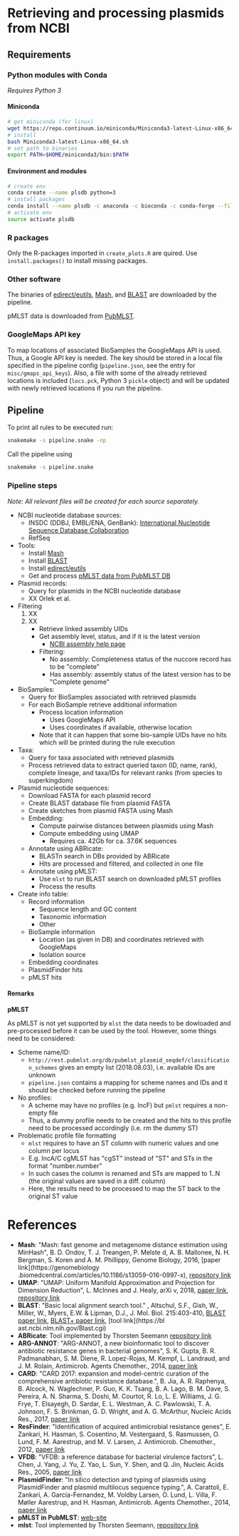 # Retrieving and processing plasmids from NCBI

## Requirements

### Python modules with Conda

*Requires Python 3*

#### Miniconda
```bash
# get miniconda (for linux)
wget https://repo.continuum.io/miniconda/Miniconda3-latest-Linux-x86_64.sh
# install
bash Miniconda3-latest-Linux-x86_64.sh
# set path to binaries
export PATH=$HOME/miniconda3/bin:$PATH
```

#### Environment and modules
```bash
# create env
conda create --name plsdb python=3
# install packages
conda install --name plsdb -c anaconda -c bioconda -c conda-forge --file requirements.txt
# activate env
source activate plsdb
```

### R packages

Only the R-packages imported in `create_plots.R` are quired. Use `install.packages()` to install missing packages.

### Other software

The binaries of [edirect/eutils](https://www.ncbi.nlm.nih.gov/books/NBK179288/), [Mash](https://github.com/marbl/Mash), and [BLAST](https://blast.ncbi.nlm.nih.gov/Blast.cgi) are downloaded by the pipeline.

pMLST data is downloaded from [PubMLST](https://pubmlst.org/plasmid/).

### GoogleMaps API key

To map locations of associated BioSamples the GoogleMaps API is used.
Thus, a Google API key is needed.
The key should be stored in a local file specified in the pipeline config (`pipeline.json`, see the entry for `misc/gmaps_api_keys`).
Also, a file with some of the already retrieved locations is included (`locs.pck`, Python 3 `pickle` object) and
will be updated with newly retrieved locations if you run the pipeline.

## Pipeline

To print all rules to be executed run:

```bash
snakemake -s pipeline.snake -np
```

Call the pipeline using
```bash
snakemake -s pipeline.snake
```

### Pipeline steps

*Note: All relevant files will be created for each source separately.*

- NCBI nucleotide database sources:
    - INSDC (DDBJ, EMBL/ENA, GenBank): [International Nucleotide Sequence Database Collaboration](https://www.ncbi.nlm.nih.gov/genbank/collab/)
    - RefSeq
- Tools:
    - Install [Mash](https://github.com/marbl/Mash)
    - Install [BLAST](https://blast.ncbi.nlm.nih.gov/Blast.cgi)
    - Install [edirect/eutils](https://www.ncbi.nlm.nih.gov/books/NBK179288/)
    - Get and process [pMLST data from PubMLST DB](https://pubmlst.org/plasmid/)
- Plasmid records:
    - Query for plasmids in the NCBI nucleotide database
    - XX Orlek et al.
- Filtering
    1. XX
    2. XX
        - Retrieve linked assembly UIDs
        - Get assembly level, status, and if it is the latest version
            - [NCBI assembly help page](https://www.ncbi.nlm.nih.gov/assembly/help/)
        - Filtering:
            - No assembly: Completeness status of the nuccore record has to be "complete"
            - Has assembly: assembly status of the latest version has to be "Complete genome"
- BioSamples:
    - Query for BioSamples associated with retrieved plasmids
    - For each BioSample retrieve additional information
        - Process location information
            - Uses GoogleMaps API
            - Uses coordinates if available, otherwise location
        - Note that it can happen that some bio-sample UIDs have no hits which will be printed during the rule execution
- Taxa:
    - Query for taxa associated with retrieved plasmids
    - Process retrieved data to extract queried taxon (ID, name, rank), complete lineage, and taxa/IDs for relevant ranks (from species to superkingdom)
- Plasmid nucleotide sequences:
    - Download FASTA for each plasmid record
    - Create BLAST database file from plasmid FASTA
    - Create sketches from plasmid FASTA using Mash
    - Embedding:
        - Compute pairwise distances between plasmids using Mash
        - Compute embedding using UMAP
            - Requires ca. 42Gb for ca. 37.6K sequences
    - Annotate using ABRicate:
        - BLASTn search in DBs provided by ABRicate
        - Hits are processed and filtered, and collected in one file
    - Annotate using pMLST:
        - Use `mlst` to run BLAST search on downloaded pMLST profiles
        - Process the results
- Create info table:
    - Record information
        - Sequence length and GC content
        - Taxonomic information
        - Other
    - BioSample information
        - Location (as given in DB) and coordinates retrieved with GoogleMaps
        - Isolation source
    - Embedding coordinates
    - PlasmidFinder hits
    - pMLST hits

#### Remarks

**pMLST**

As pMLST is not yet supported by `mlst` the data needs to be dowloaded and pre-processed before it can be used by the tool.
However, some things need to be considered:
- Scheme name/ID:
    - `http://rest.pubmlst.org/db/pubmlst_plasmid_seqdef/classification_schemes` gives an empty list (2018.08.03), i.e. available IDs are unknown
    - `pipeline.json` contains a mapping for scheme names and IDs and it should be checked before running the pipeline
- No profiles:
    - A scheme may have no profiles (e.g. IncF) but `pmlst` requires a non-empty file
    - Thus, a dummy profile needs to be created and the hits to this profile need to be processed accordingly (i.e. rm the dummy ST)
- Problematic profile file formatting
    - `mlst` requires to have an ST column with numeric values and one column per locus
    - E.g. IncA/C cgMLST has "cgST" instead of "ST" and STs in the format "number.number"
    - In such cases the column is renamed and STs are mapped to 1..N (the original values are saved in a diff. column)
    - Here, the results need to be processed to map the ST back to the original ST value

# References

- **Mash**: "Mash: fast genome and metagenome distance estimation using MinHash", B. D. Ondov, T. J. Treangen, P. Melste
d, A. B. Mallonee, N. H. Bergman, S. Koren and A. M. Phillippy, Genome Biology, 2016, [paper link](https://genomebiology
.biomedcentral.com/articles/10.1186/s13059-016-0997-x), [repository link](https://github.com/marbl/Mash)
- **UMAP**: "UMAP: Uniform Manifold Approximation and Projection for Dimension Reduction", L. McInnes and J. Healy, arXi
v, 2018,
[paper link](https://arxiv.org/abs/1802.03426), [repository link](https://github.com/lmcinnes/umap)
- **BLAST**: "Basic local alignment search tool." , Altschul, S.F., Gish, W., Miller, W., Myers, E.W. & Lipman, D.J., J.
 Mol. Biol. 215:403-410, [BLAST paper link](https://www.ncbi.nlm.nih.gov/pubmed/2231712?dopt=Citation), [BLAST+ paper link](https://www.ncbi.nlm.nih.gov/pubmed/20003500), [tool link](https://bl
ast.ncbi.nlm.nih.gov/Blast.cgi)
- **ABRicate**: Tool implemented by Thorsten Seemann [repository link](https://github.com/tseemann/abricate)
- **ARG-ANNOT**: "ARG-ANNOT, a new bioinformatic tool to discover antibiotic resistance genes in bacterial genomes", S. K. Gupta, B. R. Padmanabhan, S. M. Diene, R. Lopez-Rojas,
M. Kempf, L. Landraud, and J. M. Rolain, Antimicrob. Agents Chemother., 2014, [paper link](https://www.ncbi.nlm.nih.gov/pubmed/24145532)
- **CARD**: "CARD 2017: expansion and model-centric curation
of the comprehensive antibiotic resistance database.", B. Jia, A. R. Raphenya, B. Alcock, N. Waglechner, P. Guo, K. K. Tsang, B. A. Lago, B. M. Dave, S. Pereira, A. N. Sharma, S. Doshi, M. Courtot, R. Lo, L. E. Williams, J. G. Frye, T. Elsayegh, D. Sardar, E. L. Westman, A. C. Pawlowski, T. A. Johnson, F. S. Brinkman, G. D. Wright, and A. G. McArthur, Nucleic Acids Res., 2017, [paper link]( https://www.ncbi.nlm.nih.gov/pubmed/27789705)
- **ResFinder**: "Identification of acquired antimicrobial resistance genes", E. Zankari, H. Hasman, S. Cosentino, M. Vestergaard, S. Rasmussen, O. Lund, F. M. Aarestrup, and M. V. Larsen, J. Antimicrob. Chemother., 2012, [paper link](https://www.ncbi.nlm.nih.gov/pubmed/22782487)
- **VFDB**: "VFDB: a reference database for bacterial virulence factors", L. Chen, J. Yang, J. Yu, Z. Yao, L. Sun, Y. Shen, and Q. Jin, Nucleic Acids Res., 2005, [paper link](https://www.ncbi.nlm.nih.gov/pubmed/15608208)
- **PlasmidFinder**: "In silico detection and typing of plasmids using PlasmidFinder and plasmid multilocus sequence typing.", A. Carattoli, E. Zankari, A. Garcia-Fernandez, M. Voldby Larsen, O. Lund, L. Villa, F. Møller Aarestrup, and H. Hasman, Antimicrob. Agents Chemother., 2014, [paper link](http://aac.asm.org/content/58/7/3895.long)
- **pMLST in PubMLST**: [web-site](https://pubmlst.org/plasmid/)
- **mlst**: Tool implemented by Thorsten Seemann, [repository link](https://github.com/tseemann/mlst)
